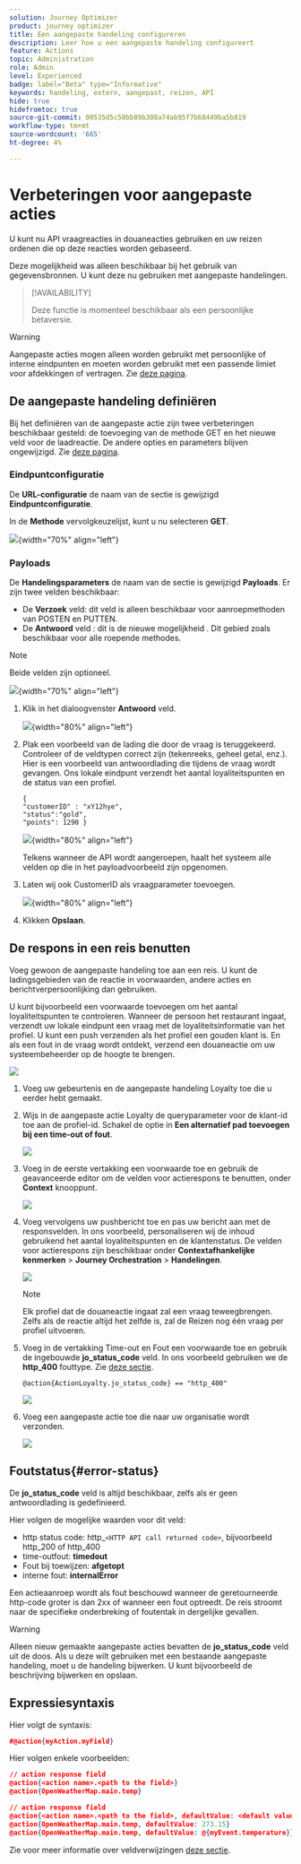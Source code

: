 ```yaml
---
solution: Journey Optimizer
product: journey optimizer
title: Een aangepaste handeling configureren
description: Leer hoe u een aangepaste handeling configureert
feature: Actions
topic: Administration
role: Admin
level: Experienced
badge: label="Beta" type="Informative"
keywords: handeling, extern, aangepast, reizen, API
hide: true
hidefromtoc: true
source-git-commit: 00535d5c50bb89b308a74ab95f7b68449ba5b819
workflow-type: tm+mt
source-wordcount: '665'
ht-degree: 4%

---
```


# Verbeteringen voor aangepaste acties

U kunt nu API vraagreacties in douaneacties gebruiken en uw reizen ordenen die op deze reacties worden gebaseerd.

Deze mogelijkheid was alleen beschikbaar bij het gebruik van gegevensbronnen. U kunt deze nu gebruiken met aangepaste handelingen.

>[!AVAILABILITY]
>
>Deze functie is momenteel beschikbaar als een persoonlijke bètaversie.

>[!WARNING]
>
>Aangepaste acties mogen alleen worden gebruikt met persoonlijke of interne eindpunten en moeten worden gebruikt met een passende limiet voor afdekkingen of vertragen. Zie [deze pagina](../configuration/external-systems.md).

## De aangepaste handeling definiëren

Bij het definiëren van de aangepaste actie zijn twee verbeteringen beschikbaar gesteld: de toevoeging van de methode GET en het nieuwe veld voor de laadreactie. De andere opties en parameters blijven ongewijzigd. Zie [deze pagina](../action/about-custom-action-configuration.md).

### Eindpuntconfiguratie

De **URL-configuratie** de naam van de sectie is gewijzigd **Eindpuntconfiguratie**.

In de **Methode** vervolgkeuzelijst, kunt u nu selecteren **GET**.

![](assets/action-response1.png){width="70%" align="left"}

### Payloads

De **Handelingsparameters** de naam van de sectie is gewijzigd **Payloads**. Er zijn twee velden beschikbaar:

* De **Verzoek** veld: dit veld is alleen beschikbaar voor aanroepmethoden van POSTEN en PUTTEN.
* De **Antwoord** veld : dit is de nieuwe mogelijkheid . Dit gebied zoals beschikbaar voor alle roepende methodes.

>[!NOTE]
> 
>Beide velden zijn optioneel.

![](assets/action-response2.png){width="70%" align="left"}

1. Klik in het dialoogvenster **Antwoord** veld.

   ![](assets/action-response3.png){width="80%" align="left"}

1. Plak een voorbeeld van de lading die door de vraag is teruggekeerd. Controleer of de veldtypen correct zijn (tekenreeks, geheel getal, enz.). Hier is een voorbeeld van antwoordlading die tijdens de vraag wordt gevangen. Ons lokale eindpunt verzendt het aantal loyaliteitspunten en de status van een profiel.

   ```
   {
   "customerID" : "xY12hye",    
   "status":"gold",
   "points": 1290 }
   ```

   ![](assets/action-response4.png){width="80%" align="left"}

   Telkens wanneer de API wordt aangeroepen, haalt het systeem alle velden op die in het payloadvoorbeeld zijn opgenomen.

1. Laten wij ook CustomerID als vraagparameter toevoegen.

   ![](assets/action-response9.png){width="80%" align="left"}

1. Klikken **Opslaan**.

## De respons in een reis benutten

Voeg gewoon de aangepaste handeling toe aan een reis. U kunt de ladingsgebieden van de reactie in voorwaarden, andere acties en berichtverpersoonlijking dan gebruiken.

U kunt bijvoorbeeld een voorwaarde toevoegen om het aantal loyaliteitspunten te controleren. Wanneer de persoon het restaurant ingaat, verzendt uw lokale eindpunt een vraag met de loyaliteitsinformatie van het profiel. U kunt een push verzenden als het profiel een gouden klant is. En als een fout in de vraag wordt ontdekt, verzend een douaneactie om uw systeembeheerder op de hoogte te brengen.

![](assets/action-response5.png)

1. Voeg uw gebeurtenis en de aangepaste handeling Loyalty toe die u eerder hebt gemaakt.

1. Wijs in de aangepaste actie Loyalty de queryparameter voor de klant-id toe aan de profiel-id. Schakel de optie in **Een alternatief pad toevoegen bij een time-out of fout**.

   ![](assets/action-response10.png)

1. Voeg in de eerste vertakking een voorwaarde toe en gebruik de geavanceerde editor om de velden voor actierespons te benutten, onder **Context** knooppunt.

   ![](assets/action-response6.png)

1. Voeg vervolgens uw pushbericht toe en pas uw bericht aan met de responsvelden. In ons voorbeeld, personaliseren wij de inhoud gebruikend het aantal loyaliteitspunten en de klantenstatus. De velden voor actierespons zijn beschikbaar onder **Contextafhankelijke kenmerken** > **Journey Orchestration** > **Handelingen**.

   ![](assets/action-response8.png)

   >[!NOTE]
   >
   >Elk profiel dat de douaneactie ingaat zal een vraag teweegbrengen. Zelfs als de reactie altijd het zelfde is, zal de Reizen nog één vraag per profiel uitvoeren.

1. Voeg in de vertakking Time-out en Fout een voorwaarde toe en gebruik de ingebouwde **jo_status_code** veld. In ons voorbeeld gebruiken we de
   **http_400** fouttype. Zie [deze sectie](#error-status).

   ```
   @action{ActionLoyalty.jo_status_code} == "http_400"
   ```

   ![](assets/action-response7.png)

1. Voeg een aangepaste actie toe die naar uw organisatie wordt verzonden.

   ![](assets/action-response11.png)

## Foutstatus{#error-status}

De **jo_status_code** veld is altijd beschikbaar, zelfs als er geen antwoordlading is gedefinieerd.

Hier volgen de mogelijke waarden voor dit veld:

* http status code: http_`<HTTP API call returned code>`, bijvoorbeeld http_200 of http_400
* time-outfout: **timedout**
* Fout bij toewijzen: **afgetopt**
* interne fout: **internalError**

Een actieaanroep wordt als fout beschouwd wanneer de geretourneerde http-code groter is dan 2xx of wanneer een fout optreedt. De reis stroomt naar de specifieke onderbreking of foutentak in dergelijke gevallen.

>[!WARNING]
>
>Alleen nieuw gemaakte aangepaste acties bevatten de **jo_status_code** veld uit de doos. Als u deze wilt gebruiken met een bestaande aangepaste handeling, moet u de handeling bijwerken. U kunt bijvoorbeeld de beschrijving bijwerken en opslaan.

## Expressiesyntaxis

Hier volgt de syntaxis:

```json
#@action{myAction.myField} 
```

Hier volgen enkele voorbeelden:

```json
// action response field
@action{<action name>.<path to the field>}
@action{OpenWeatherMap.main.temp}
```

```json
// action response field
@action{<action name>.<path to the field>, defaultValue: <default value expression>}
@action{OpenWeatherMap.main.temp, defaultValue: 273.15}
@action{OpenWeatherMap.main.temp, defaultValue: @{myEvent.temperature}} 
```

Zie voor meer informatie over veldverwijzingen [deze sectie](../building-journeys/expression/field-references.md).

